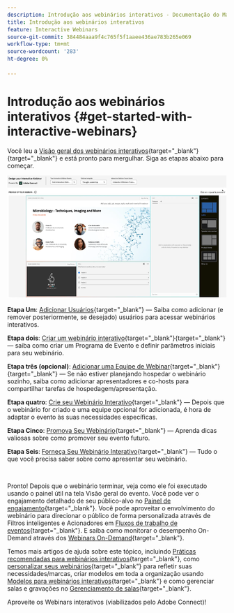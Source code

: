 ```yaml
---
description: Introdução aos webinários interativos - Documentação do Marketo - Documentação do produto
title: Introdução aos webinários interativos
feature: Interactive Webinars
source-git-commit: 384484aaa9f4c765f5f1aaee436ae783b265e069
workflow-type: tm+mt
source-wordcount: '283'
ht-degree: 0%

---
```


# Introdução aos webinários interativos {#get-started-with-interactive-webinars}

Você leu a [Visão geral dos webinários interativos](/help/marketo/product-docs/demand-generation/events/interactive-webinars/interactive-webinars-overview.md){target="_blank"}{target="_blank"} e está pronto para mergulhar. Siga as etapas abaixo para começar.

![](assets/get-started-with-interactive-webinars-1.png)

<p>

**Etapa Um**: [Adicionar Usuários](/help/marketo/product-docs/demand-generation/events/interactive-webinars/user-and-license-management.md#add-a-user){target="_blank"} — Saiba como adicionar (e remover posteriormente, se desejado) usuários para acessar webinários interativos.

**Etapa dois**: [Criar um webinário interativo](/help/marketo/product-docs/demand-generation/events/interactive-webinars/create-an-interactive-webinar.md){target="_blank"}{target="_blank"} — saiba como criar um Programa de Evento e definir parâmetros iniciais para seu webinário.

**Etapa três (opcional)**: [Adicionar uma Equipe de Webinar](/help/marketo/product-docs/demand-generation/events/interactive-webinars/add-a-webinar-team.md){target="_blank"}{target="_blank"} — Se não estiver planejando hospedar o webinário sozinho, saiba como adicionar apresentadores e co-hosts para compartilhar tarefas de hospedagem/apresentação.

**Etapa quatro**: [Crie seu Webinário Interativo](/help/marketo/product-docs/demand-generation/events/interactive-webinars/designing-interactive-webinars.md){target="_blank"} — Depois que o webinário for criado e uma equipe opcional for adicionada, é hora de adaptar o evento às suas necessidades específicas.

**Etapa Cinco**: [Promova Seu Webinário](/help/marketo/product-docs/demand-generation/events/interactive-webinars/promoting-an-interactive-webinar.md){target="_blank"} — Aprenda dicas valiosas sobre como promover seu evento futuro.

**Etapa Seis**: [Forneça Seu Webinário Interativo](/help/marketo/product-docs/demand-generation/events/interactive-webinars/deliver-an-interactive-webinar.md){target="_blank"} — Tudo o que você precisa saber sobre como apresentar seu webinário.

<br>

Pronto! Depois que o webinário terminar, veja como ele foi executado usando o painel útil na tela Visão geral do evento. Você pode ver o engajamento detalhado de seu público-alvo no [Painel de engajamento](/help/marketo/product-docs/demand-generation/events/interactive-webinars/engagement-dashboard.md){target="_blank"}. Você pode aproveitar o envolvimento do webinário para direcionar o público de forma personalizada através de Filtros inteligentes e Acionadores em [Fluxos de trabalho de eventos](/help/marketo/product-docs/demand-generation/events/interactive-webinars/event-workflows.md){target="_blank"}. E saiba como monitorar o desempenho On-Demand através dos [Webinars On-Demand](/help/marketo/product-docs/demand-generation/events/interactive-webinars/on-demand-webinars.md){target="_blank"}.

Temos mais artigos de ajuda sobre este tópico, incluindo [Práticas recomendadas para webinários interativos](/help/marketo/product-docs/demand-generation/events/interactive-webinars/best-practices-for-interactive-webinars.md){target="_blank"}, como [personalizar seus webinários](/help/marketo/product-docs/demand-generation/events/interactive-webinars/customization.md){target="_blank"} para refletir suas necessidades/marcas, criar modelos em toda a organização usando [Modelos para webinários interativos](/help/marketo/product-docs/demand-generation/events/interactive-webinars/templates.md){target="_blank"} e como gerenciar salas e gravações no [Gerenciamento de salas](/help/marketo/product-docs/demand-generation/events/interactive-webinars/room-management.md){target="_blank"}.

Aproveite os Webinars interativos (viabilizados pelo Adobe Connect)!
